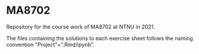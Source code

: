 # MA8702

Repository for the course work of MA8702 at NTNU in 2021. 

The files containing the solutions to each exercise sheet follows the naming convention "Project"+<number>".Rmd/ipynb". 
